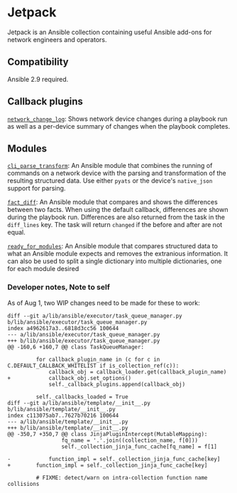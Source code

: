 # Jetpack

Jetpack is an Ansible collection containing useful Ansible add-ons for network engineers and operators.

## Compatibility

Ansible 2.9 required.

## Callback plugins

[`network_change_log`](network_change_log.md): Shows network device changes during a playbook run as well as a per-device summary of changes when the playbook completes.

## Modules

[`cli_parse_transform`](cli_parse_transform.md): An Ansible module that combines the running of commands on a network device with the parsing and transformation of the resulting structured data. Use either `pyats` or the device's `native_json` support for parsing.

[`fact_diff`](fact_diff): An Ansible module that compares and shows the differences between two facts. When using the default callback, differences are shown during the playbook run.  Differences are also returned from the task in the `diff_lines` key.  The task will return `changed` if the before and after are not equal.

[`ready_for_modules`](ready_for_modules.md): An Ansible module that compares structured data to what an Ansible module expects and removes the extranious information.  It can also be used to split a single dictionary into multiple dictionaries, one for each module desired


### Developer notes, Note to self

As of Aug 1, two WIP changes need to be made for these to work:

```
diff --git a/lib/ansible/executor/task_queue_manager.py b/lib/ansible/executor/task_queue_manager.py
index a4962617a3..6818d3cc56 100644
--- a/lib/ansible/executor/task_queue_manager.py
+++ b/lib/ansible/executor/task_queue_manager.py
@@ -160,6 +160,7 @@ class TaskQueueManager:

         for callback_plugin_name in (c for c in C.DEFAULT_CALLBACK_WHITELIST if is_collection_ref(c)):
             callback_obj = callback_loader.get(callback_plugin_name)
+            callback_obj.set_options()
             self._callback_plugins.append(callback_obj)

         self._callbacks_loaded = True
diff --git a/lib/ansible/template/__init__.py b/lib/ansible/template/__init__.py
index c113075ab7..7627b70216 100644
--- a/lib/ansible/template/__init__.py
+++ b/lib/ansible/template/__init__.py
@@ -350,7 +350,7 @@ class JinjaPluginIntercept(MutableMapping):
                 fq_name = '.'.join((collection_name, f[0]))
                 self._collection_jinja_func_cache[fq_name] = f[1]

-            function_impl = self._collection_jinja_func_cache[key]
+        function_impl = self._collection_jinja_func_cache[key]

         # FIXME: detect/warn on intra-collection function name collisions
```
